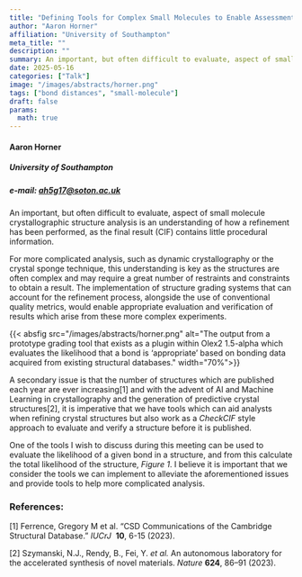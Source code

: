 ```yaml
---
title: "Defining Tools for Complex Small Molecules to Enable Assessment of Quality and Appropriate Reuse of Data"
author: "Aaron Horner"
affiliation: "University of Southampton"
meta_title: ""
description: ""
summary: An important, but often difficult to evaluate, aspect of small molecule crystallographic structure analysis is an understanding of how a refinement has been performed. One of the tools tha can be used is to evaluate the likelihood of a given bond in a structure, and from this calculate the total likelihood of the structure
date: 2025-05-16  
categories: ["Talk"]
image: "/images/abstracts/horner.png"
tags: ["bond distances", "small-molecule"]
draft: false
params:
  math: true
---
```

#### Aaron Horner

##### University of Southampton

##### e-mail: ah5g17@soton.ac.uk

An important, but often difficult to evaluate, aspect of small molecule crystallographic structure analysis is an understanding of how a refinement has been performed, as the final result (CIF) contains little procedural information.

For more complicated analysis, such as dynamic crystallography or the crystal sponge technique, this understanding is key as the structures are often complex and may require a great number of restraints and constraints to obtain a result. The implementation of structure grading systems that can account for the refinement process, alongside the use of conventional quality metrics, would enable appropriate evaluation and verification of results which arise from these more complex experiments.

{{< absfig src="/images/abstracts/horner.png" alt="The output from a prototype grading tool that exists as a plugin within Olex2 1.5-alpha which evaluates the likelihood that a bond is ‘appropriate’ based on bonding data acquired from existing structural databases." width="70%">}}

A secondary issue is that the number of structures which are published each year are ever increasing[1] and with the advent of AI and Machine Learning in crystallography and the generation of predictive crystal structures[2], it is imperative that we have tools which can aid analysts when refining crystal structures but also work as a *CheckCIF* style approach to evaluate and verify a structure before it is published.

One of the tools I wish to discuss during this meeting can be used to evaluate the likelihood of a given bond in a structure, and from this calculate the total likelihood of the structure, *Figure 1*. I believe it is important that we consider the tools we can implement to alleviate the aforementioned issues and provide tools to help more complicated analysis.

### References:

[1] Ferrence, Gregory M et al. “CSD Communications of the Cambridge Structural Database.” *IUCrJ*  **10**, 6-15 (2023).

[2] Szymanski, N.J., Rendy, B., Fei, Y. *et al.* An autonomous laboratory for the accelerated synthesis of novel materials. *Nature* **624**, 86–91 (2023).